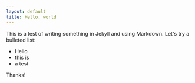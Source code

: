 ```yaml
---
layout: default
title: Hello, world
---
```


This is a test of writing something in Jekyll and using Markdown. Let's try a bulleted list:

* Hello
* this is 
* a test

Thanks!

